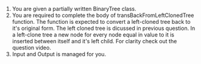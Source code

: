 1. You are given a partially written BinaryTree class.
2. You are required to complete the body of transBackFromLeftClonedTree function. The function is expected to convert a left-cloned tree back to it's original form. The left cloned tree is dicussed in previous question. In a left-clone tree a new node for every node equal in value to it is inserted between itself and it's left child. For clarity check out the question video.
3. Input and Output is managed for you.


